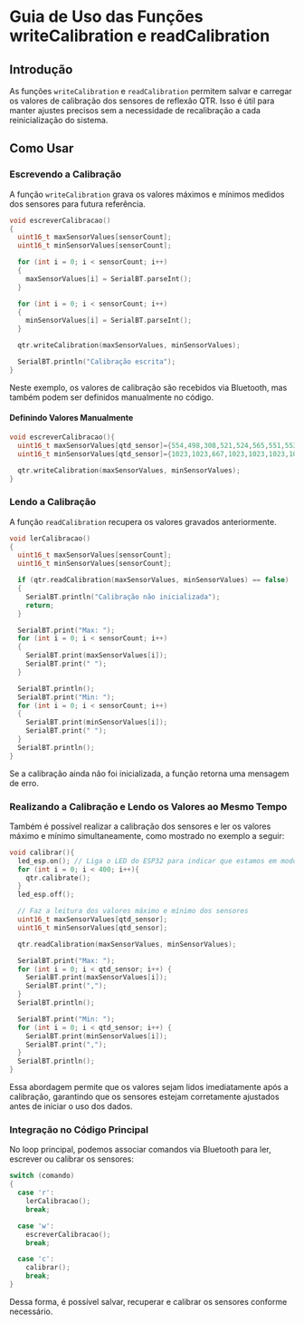 # Guia de Uso das Funções writeCalibration e readCalibration

## Introdução

As funções `writeCalibration` e `readCalibration` permitem salvar e carregar os valores de calibração dos sensores de reflexão QTR. Isso é útil para manter ajustes precisos sem a necessidade de recalibração a cada reinicialização do sistema.

## Como Usar

### Escrevendo a Calibração

A função `writeCalibration` grava os valores máximos e mínimos medidos dos sensores para futura referência.

```cpp
void escreverCalibracao()
{
  uint16_t maxSensorValues[sensorCount];
  uint16_t minSensorValues[sensorCount];

  for (int i = 0; i < sensorCount; i++)
  {
    maxSensorValues[i] = SerialBT.parseInt();
  }

  for (int i = 0; i < sensorCount; i++)
  {
    minSensorValues[i] = SerialBT.parseInt();
  }

  qtr.writeCalibration(maxSensorValues, minSensorValues);

  SerialBT.println("Calibração escrita");
}
```

Neste exemplo, os valores de calibração são recebidos via Bluetooth, mas também podem ser definidos manualmente no código.

#### Definindo Valores Manualmente

```cpp
void escreverCalibracao(){
  uint16_t maxSensorValues[qtd_sensor]={554,498,308,521,524,565,551,553};
  uint16_t minSensorValues[qtd_sensor]={1023,1023,667,1023,1023,1023,1023,1023};

  qtr.writeCalibration(maxSensorValues, minSensorValues);
}
```

### Lendo a Calibração

A função `readCalibration` recupera os valores gravados anteriormente.

```cpp
void lerCalibracao()
{
  uint16_t maxSensorValues[sensorCount];
  uint16_t minSensorValues[sensorCount];

  if (qtr.readCalibration(maxSensorValues, minSensorValues) == false)
  {
    SerialBT.println("Calibração não inicializada");
    return;
  }

  SerialBT.print("Max: ");
  for (int i = 0; i < sensorCount; i++)
  {
    SerialBT.print(maxSensorValues[i]);
    SerialBT.print(" ");
  }

  SerialBT.println();
  SerialBT.print("Min: ");
  for (int i = 0; i < sensorCount; i++)
  {
    SerialBT.print(minSensorValues[i]);
    SerialBT.print(" ");
  }
  SerialBT.println();
}
```

Se a calibração ainda não foi inicializada, a função retorna uma mensagem de erro.

### Realizando a Calibração e Lendo os Valores ao Mesmo Tempo

Também é possível realizar a calibração dos sensores e ler os valores máximo e mínimo simultaneamente, como mostrado no exemplo a seguir:

```cpp
void calibrar(){
  led_esp.on(); // Liga o LED do ESP32 para indicar que estamos em modo de calibração
  for (int i = 0; i < 400; i++){
    qtr.calibrate();
  }
  led_esp.off();

  // Faz a leitura dos valores máximo e mínimo dos sensores
  uint16_t maxSensorValues[qtd_sensor];
  uint16_t minSensorValues[qtd_sensor];

  qtr.readCalibration(maxSensorValues, minSensorValues);

  SerialBT.print("Max: ");
  for (int i = 0; i < qtd_sensor; i++) {
    SerialBT.print(maxSensorValues[i]);
    SerialBT.print(",");
  }
  SerialBT.println();

  SerialBT.print("Min: ");
  for (int i = 0; i < qtd_sensor; i++) {
    SerialBT.print(minSensorValues[i]);
    SerialBT.print(",");
  }
  SerialBT.println();
}
```

Essa abordagem permite que os valores sejam lidos imediatamente após a calibração, garantindo que os sensores estejam corretamente ajustados antes de iniciar o uso dos dados.

### Integração no Código Principal

No loop principal, podemos associar comandos via Bluetooth para ler, escrever ou calibrar os sensores:

```cpp
switch (comando)
{
  case 'r':
    lerCalibracao();
    break;

  case 'w':
    escreverCalibracao();
    break;

  case 'c':
    calibrar();
    break;
}
```

Dessa forma, é possível salvar, recuperar e calibrar os sensores conforme necessário.

